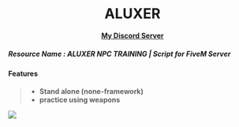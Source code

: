<h1 align='center'>ALUXER</a></h1><p align='center'><b><a href='https://discord.gg/PvWXmVJyt7'>My Discord Server</a>

##### Resource Name : ALUXER NPC TRAINING  |  Script for FiveM Server

#### Features
> - Stand alone (none-framework)
> - practice using weapons

<img src="https://cdn.discordapp.com/attachments/899427825080221706/919195119645769738/unknown.png">
